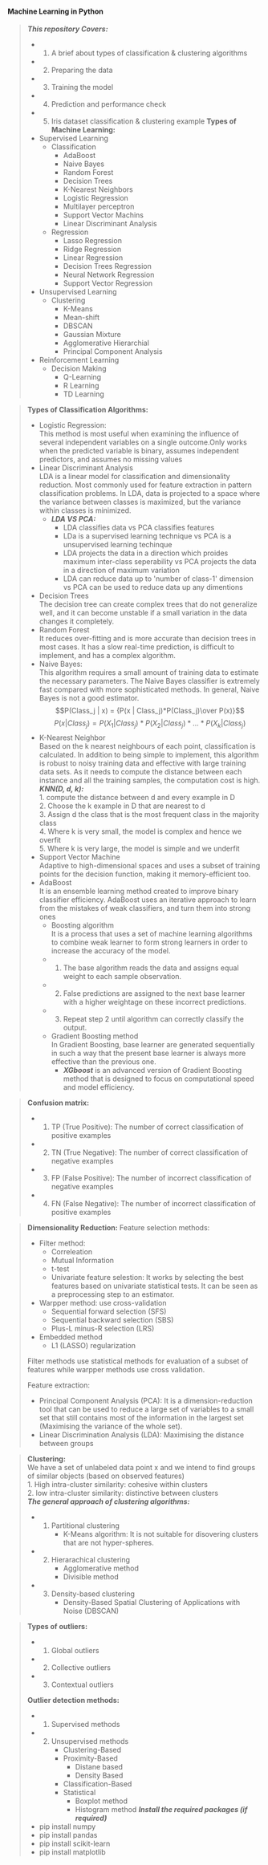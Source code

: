 ####   Machine Learning in Python
>***This repository Covers:***
>- 1. A brief about types of classification & clustering algorithms
>- 2. Preparing the data
>- 3. Training the model
>- 4. Prediction and performance check
>- 5. Iris dataset classification & clustering example
>**Types of Machine Learning:**
>  - Supervised Learning
>    - Classification
>       - AdaBoost
>       - Naive Bayes
>       - Random Forest
>       - Decision Trees
>       - K-Nearest Neighbors
>       - Logistic Regression
>       - Multilayer perceptron
>       - Support Vector Machins
>       - Linear Discriminant Analysis
>    - Regression
>       - Lasso Regression
>       - Ridge Regression
>       - Linear Regression
>       - Decision Trees Regression
>       - Neural Network Regression
>       - Support Vector Regression
>  - Unsupervised Learning
>     - Clustering
>       - K-Means
>       - Mean-shift
>       - DBSCAN
>       - Gaussian Mixture
>       - Agglomerative Hierarchial
>       - Principal Component Analysis
>  - Reinforcement Learning
>     - Decision Making
>       - Q-Learning
>       - R Learning
>       - TD Learning

>**Types of Classification Algorithms:**<br/>
> - Logistic Regression:<br/>This method is most useful when examining the influence of several independent variables on a single outcome.Only works when the predicted variable is binary, assumes independent predictors, and assumes no missing values
> - Linear Discriminant Analysis<br/> LDA is a linear model for classification and dimensionality reduction.  Most commonly used for feature extraction in pattern classification problems. In LDA, data is projected to a space where the variance between classes is maximized, but the variance within classes is minimized.
>    - ***LDA VS PCA:***  
>        - LDA classifies data vs PCA classifies features
>        - LDa is a supervised learning technique vs PCA is a unsupervised learning techinque
>        - LDA projects the data in a direction which proides maximum inter-class seperability vs PCA projects the data in a direction of maximum variation
>        - LDA can reduce data up to 'number of class-1' dimension vs PCA can be used to reduce data up any dimentions 
>-  Decision Trees<br/>The decision tree can create complex trees that do not generalize well, and it can become unstable if a small variation in the data changes it completely.
>-  Random Forest<br/>  It reduces over-fitting and is more accurate than decision trees in most cases. It has a slow real-time prediction, is difficult to implement, and has a complex algorithm.
>-  Naive Bayes:<br/>
>   This algorithm requires a small amount of training data to estimate the necessary parameters. The Naive Bayes classifier is extremely fast compared with more sophisticated methods. In general, Naive Bayes is not a good estimator.
> $$P(Class_j | x) = {P(x | Class_j)*P(Class_j)\over P(x)}$$      $$P(x | Class_j) = P(X_1 | Class_j) * P(X_2 | Class_j) * ... * P(X_k | Class_j)$$    
>- K-Nearest Neighbor<br/>
>  Based on the k nearest neighbours of each point, classification is calculated. In addition to being simple to implement, this algorithm is robust to noisy training data and effective with large training data sets. As it needs to compute the distance between each instance and all the training samples, the computation cost is high.<br/>***KNN(D, d, k):***<br/>1. compute the distance between d and every example in D <br/>2. Choose the k example in D that are nearest to d<br/>3. Assign d the class that is the most frequent class in the majority class<br/>4. Where k is very small, the model is complex and hence we overfit<br/>5. Where k is very large, the model is simple and we underfit
>- Support Vector Machine<br/> Adaptive to high-dimensional spaces and uses a subset of training points for the decision function, making it memory-efficient too.
>- AdaBoost<br/> 
>  It is an ensemble learning method created to improve binary classifier efficiency. AdaBoost uses an iterative approach to learn from the mistakes of weak classifiers, and turn them into strong ones
>     - Boosting algorithm<br/> It is a process that uses a set of machine learning algorithms to combine weak learner to form strong learners in order to increase the accuracy of the model.
>      - 1. The base algorithm reads the data and assigns equal weight to each sample observation.
>      - 2. False predictions are assigned to the next base learner with a higher weightage on these incorrect predictions.
>      - 3. Repeat step 2 until algorithm can correctly classify the output.
>    - Gradient Boosting method<br/>In Gradient Boosting, base learner are generated sequentially in such a way that the present base learner is always more effective than the previous one.
>       - ***XGboost*** is an advanced version of Gradient Boosting method that is designed to focus on computational speed and model efficiency.
 
> **Confusion matrix:**
>   - 1. TP (True Positive): The number of correct classification of positive examples
>   - 2. TN (True Negative): The number of correct classification of negative examples
>   - 3. FP (False Positive): The number of incorrect classification of negative examples
>   - 4. FN (False Negative): The number of incorrect classification of positive examples

> **Dimensionality Reduction:**
> Feature selection methods:
>   - Filter method: 
>     - Correleation
>     - Mutual Information
>     - t-test
>     -  Univariate feature selestion: It works by selecting the best features based on univariate statistical tests. It can be seen as a preprocessing step to an estimator.
>   - Warpper method: use cross-validation
>     - Sequential forward selection (SFS)
>     - Sequential backward selection (SBS)
>     - Plus-L minus-R selection (LRS) 
>   - Embedded method
>     - L1 (LASSO) regularization
>   
> Filter methods use statistical methods for evaluation of a subset of features while warpper methods use cross validation.
> 
> Feature extraction:<br/>
>   - Principal Component Analysis (PCA): It is a dimension-reduction tool that can be used to reduce a large set of variables to a small set that still contains most of the information in the largest set (Maximising the variance of the whole set).
>   - Linear Discrimination Analysis (LDA): Maximising the distance between groups 

> **Clustering:**<br/>We have a set of unlabeled data point x and we intend to find groups of similar objects (based on observed features)<br/>1. High intra-cluster similarity: cohesive within clusters<br/>2. low intra-cluster similarity: distinctive between clusters<br/>
> ***The general approach of clustering algorithms:*** 
>  - 1. Partitional clustering
>       - K-Means algorithm: It is not suitable for disovering clusters that are not hyper-spheres.
>  - 2. Hierarachical clustering 
>       - Agglomerative method
>       - Divisible method
>  - 3. Density-based clustering
>        - Density-Based Spatial Clustering of Applications with Noise (DBSCAN)

>**Types of outliers:**
> - 1. Global outliers
> - 2. Collective outliers
> - 3. Contextual outliers
> 
>**Outlier detection methods:**
> - 1. Supervised methods
> - 2. Unsupervised methods
>      - Clustering-Based
>      - Proximity-Based
>        - Distane based
>        - Density Based
>      - Classification-Based
>      - Statistical
>        - Boxplot method
>        - Histogram method
> ***Install the required packages (if required)***   
> - pip install numpy
> - pip install pandas
> - pip install scikit-learn
> - pip install matplotlib   
